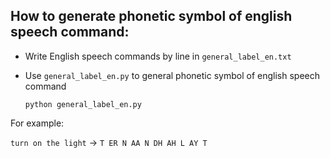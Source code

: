 ## How to generate phonetic symbol of english speech command:

- Write English speech commands by line in `general_label_en.txt`
- Use `general_label_en.py` to general phonetic symbol of english speech command

	`python general_label_en.py`
    
For example:

`turn on the light` -> `T ER N AA N DH AH L AY T`